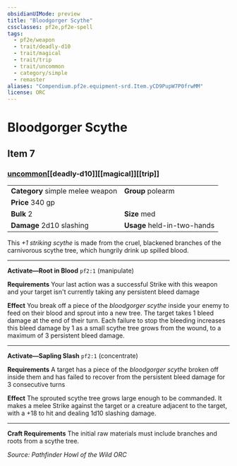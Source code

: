 ```yaml
---
obsidianUIMode: preview
title: "Bloodgorger Scythe"
cssclasses: pf2e,pf2e-spell
tags:
  - pf2e/weapon
  - trait/deadly-d10
  - trait/magical
  - trait/trip
  - trait/uncommon
  - category/simple
  - remaster
aliases: "Compendium.pf2e.equipment-srd.Item.yCD9PupW7P0frwMM"
license: ORC
---
```

# Bloodgorger Scythe
## Item 7
### [uncommon](uncommon "Uncommon Rarity Trait")[[deadly-d10]][[magical]][[trip]]

|  |  |
| -- | -- |
| **Category** simple melee weapon | **Group** polearm |
| **Price** 340 gp |  |
| **Bulk** 2 | **Size** med |
| **Damage** 2d10 slashing  | **Usage** held-in-two-hands |



This _+1 striking scythe_ is made from the cruel, blackened branches of the carnivorous scythe tree, which hungrily drink up spilled blood.

* * *

**Activate—Root in Blood** `pf2:1` (manipulate)

**Requirements** Your last action was a successful Strike with this weapon and your target isn't currently taking any persistent bleed damage

**Effect** You break off a piece of the _bloodgorger scythe_ inside your enemy to feed on their blood and sprout into a new tree. The target takes 1 bleed damage at the end of their turn. Each failure to stop the bleeding increases this bleed damage by 1 as a small scythe tree grows from the wound, to a maximum of 3 persistent bleed damage.

* * *

**Activate—Sapling Slash** `pf2:1` (concentrate)

**Requirements** A target has a piece of the _bloodgorger scythe_ broken off inside them and has failed to recover from the persistent bleed damage for 3 consecutive turns

**Effect** The sprouted scythe tree grows large enough to be commanded. It makes a melee Strike against the target or a creature adjacent to the target, with a +18 to hit and dealing 1d10 slashing damage.

* * *

**Craft Requirements** The initial raw materials must include branches and roots from a scythe tree.

*Source: Pathfinder Howl of the Wild*
*ORC*